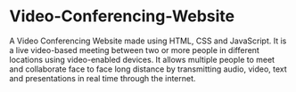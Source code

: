 # Video-Conferencing-Website
A Video Conferencing Website made using HTML, CSS and JavaScript. It is a live video-based meeting between two or more people in different locations using video-enabled devices. It allows multiple people to meet and collaborate face to face long distance by transmitting audio, video, text and presentations in real time through the internet.
